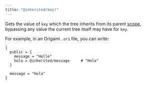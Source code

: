 ```yaml
---
title: "@inherited(key)"
---
```


Gets the value of `key` which the tree inherits from its parent [scope](/language/scope.html), bypassing any value the current tree itself may have for `key`.

For example, in an Origami `.ori` file, you can write:

```
{
  public = {
    message = "Hello"
    hola = @inherited/message     # "Hola"
  }

  message = "Hola"
}
```
